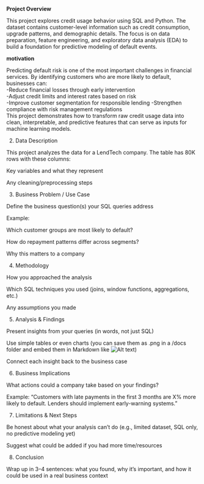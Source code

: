 
**Project Overview**

This project explores credit usage behavior using SQL and Python. The dataset contains customer-level information such as credit consumption, upgrade patterns, and demographic details. The focus is on data preparation, feature engineering, and exploratory data analysis (EDA) to build a foundation for predictive modeling of default events.

**motivation**

Predicting default risk is one of the most important challenges in financial services. By identifying customers who are more likely to default, businesses can:  
-Reduce financial losses through early intervention  
-Adjust credit limits and interest rates based on risk  
-Improve customer segmentation for responsible lending
-Strengthen compliance with risk management regulations   
This project demonstrates how to transform raw credit usage data into clean, interpretable, and predictive features that can serve as inputs for machine learning models.

2. Data Description

This project analyzes the data for a LendTech company. The table has 80K rows with these columns:



Key variables and what they represent

Any cleaning/preprocessing steps

3. Business Problem / Use Case

Define the business question(s) your SQL queries address

Example:

Which customer groups are most likely to default?

How do repayment patterns differ across segments?

Why this matters to a company

4. Methodology

How you approached the analysis

Which SQL techniques you used (joins, window functions, aggregations, etc.)

Any assumptions you made

5. Analysis & Findings

Present insights from your queries (in words, not just SQL)

Use simple tables or even charts (you can save them as .png in a /docs folder and embed them in Markdown like ![Alt text](docs/plot.png))

Connect each insight back to the business case

6. Business Implications

What actions could a company take based on your findings?

Example: “Customers with late payments in the first 3 months are X% more likely to default. Lenders should implement early-warning systems.”

7. Limitations & Next Steps

Be honest about what your analysis can’t do (e.g., limited dataset, SQL only, no predictive modeling yet)

Suggest what could be added if you had more time/resources

8. Conclusion

Wrap up in 3–4 sentences: what you found, why it’s important, and how it could be used in a real business context
